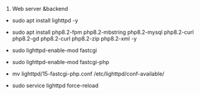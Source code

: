 1. Web server &backend
  - sudo apt install lighttpd -y

  - sudo apt install php8.2-fpm php8.2-mbstring php8.2-mysql php8.2-curl php8.2-gd php8.2-curl php8.2-zip php8.2-xml -y

  - sudo lighttpd-enable-mod fastcgi

  - sudo lighttpd-enable-mod fastcgi-php

  - mv lighttpd/15-fastcgi-php.conf /etc/lighttpd/conf-available/

  - sudo service lighttpd force-reload
